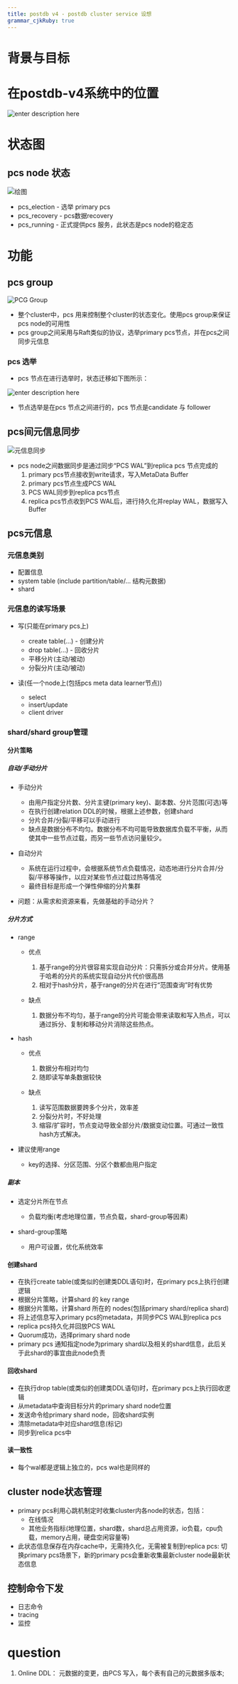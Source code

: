 ```yaml
---
title: postdb v4 - postdb cluster service 设想
grammar_cjkRuby: true
---
```

# 背景与目标


# 在postdb-v4系统中的位置

![enter description here](./images/Screenshot_from_2022-12-15_09-48-31.png)



# 状态图

## pcs node 状态

![绘图](./attachments/1670310960410.drawio.svg)

- pcs_election - 选举 primary pcs
- pcs_recovery - pcs数据recovery
- pcs_running - 正式提供pcs 服务，此状态是pcs node的稳定态

# 功能
## pcs group

![PCG Group](./attachments/1671089515758.drawio.svg)
- 整个cluster中，pcs 用来控制整个cluster的状态变化。使用pcs group来保证pcs node的可用性
- pcs group之间采用与Raft类似的协议，选举primary pcs节点，并在pcs之间同步元信息


### pcs 选举

- pcs 节点在进行选举时，状态迁移如下图所示：

![enter description here](./images/Screenshot_from_2022-12-07_09-43-40.png)
- 节点选举是在pcs 节点之间进行的，pcs 节点是candidate 与 follower


## pcs间元信息同步

![元信息同步](./attachments/1671107410817.drawio.svg)
- pcs node之间数据同步是通过同步“PCS WAL”到replica pcs 节点完成的
	1. primary pcs节点接收到write请求，写入MetaData Buffer
	2. primary pcs节点生成PCS WAL
	3. PCS WAL同步到replica pcs节点
	4. replica pcs节点收到PCS WAL后，进行持久化并replay WAL，数据写入Buffer	

## pcs元信息
### 元信息类别
- 配置信息
- system table (include partition/table/... 结构元数据)
- shard


### 元信息的读写场景
- 写(只能在primary pcs上)
	- create table(...) - 创建分片
	- drop table(...) - 回收分片
	- 平移分片(主动/被动)
	- 分裂分片(主动/被动)

- 读(任一个node上(包括pcs meta data learner节点))
	- select
	- insert/update
	- client driver

### shard/shard group管理

#### 分片策略
##### 自动/手动分片
- 手动分片
	- 由用户指定分片数、分片主键(primary key)、副本数、分片范围(可选)等
	- 在执行创建relation DDL的时候，根据上述参数，创建shard
	- 分片合并/分裂/平移可以手动进行
	- 缺点是数据分布不均匀。数据分布不均可能导致数据库负载不平衡，从而使其中一些节点过载，而另一些节点访问量较少。

- 自动分片
	- 系统在运行过程中，会根据系统节点负载情况，动态地进行分片合并/分裂/平移等操作，以应对某些节点过载过热等情况
	- 最终目标是形成一个弹性伸缩的分片集群
	
- 问题：从需求和资源来看，先做基础的手动分片？

##### 分片方式
- range
	- 优点
		1. 基于range的分片很容易实现自动分片：只需拆分或合并分片。使用基于哈希的分片的系统实现自动分片代价很高昂
		2. 相对于hash分片，基于range的分片在进行“范围查询”时有优势

	- 缺点
		1. 数据分布不均匀，基于range的分片可能会带来读取和写入热点，可以通过拆分、复制和移动分片消除这些热点。
		
- hash
	- 优点
		1. 数据分布相对均匀
		2. 随即读写单条数据较快
		
	- 缺点
		1. 读写范围数据要跨多个分片，效率差
		2. 分裂分片时，不好处理
		3. 缩容/扩容时，节点变动导致全部分片/数据变动位置。可通过一致性hash方式解决。
	
- 建议使用range
  	- key的选择、分区范围、分区个数都由用户指定

##### 副本

- 选定分片所在节点
	- 负载均衡(考虑地理位置，节点负载，shard-group等因素)
	
- shard-group策略
	- 用户可设置，优化系统效率

#### 创建shard
- 在执行create table(或类似的创建类DDL语句)时，在primary pcs上执行创建逻辑
- 根据分片策略，计算shard 的 key range
- 根据分片策略，计算shard 所在的 nodes(包括primary shard/replica shard) 
- 将上述信息写入primary pcs的metadata，并同步PCS WAL到replica pcs
- replica pcs持久化并回放PCS WAL
- Quorum成功，选择primary shard node
- primary pcs 通知指定node为primary shard以及相关的shard信息，此后关于此shard的事宜由此node负责


#### 回收shard
- 在执行drop table(或类似的创建类DDL语句)时，在primary pcs上执行回收逻辑
- 从metadata中查询目标分片的primary shard node位置
- 发送命令给primary shard node，回收shard实例
- 清除metadata中对应shard信息(标记)
- 同步到relica pcs中

#### 读一致性
- 每个wal都是逻辑上独立的，pcs wal也是同样的


## cluster node状态管理
- primary pcs利用心跳机制定时收集cluster内各node的状态，包括：
	- 在线情况
	- 其他业务指标(地理位置，shard数，shard总占用资源，io负载，cpu负载，memory占用，硬盘空闲容量等)
- 此状态信息保存在内存cache中，无需持久化，无需被复制到replica pcs: 切换primary pcs场景下，新的primary pcs会重新收集最新cluster node最新状态信息


## 控制命令下发
- 日志命令
- tracing
- 监控

# question
1. Online DDL：
元数据的变更，由PCS 写入，每个表有自己的元数据多版本;
